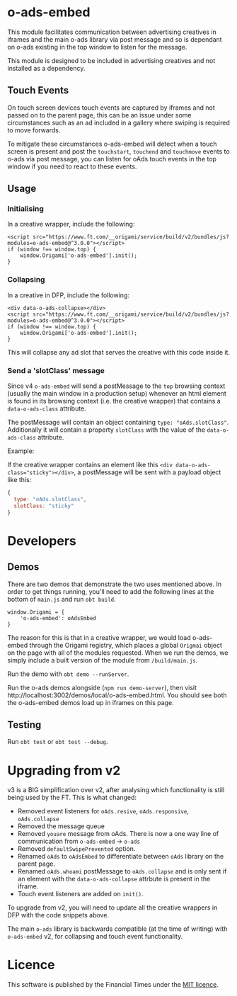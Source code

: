 # o-ads-embed

This module facilitates communication between advertising creatives in iframes and the main o-ads library via post message and so is dependant on o-ads existing in the top window to listen for the message.

This module is designed to be included in advertising creatives and not installed as a dependency.

## Touch Events
On touch screen devices touch events are captured by iframes and not passed on to the parent page, this can be an issue under some circumstances such as an ad included in a gallery where swiping is required to move forwards.

To mitigate these circumstances o-ads-embed will detect when a touch screen is present and post the `touchstart`, `touchend` and `touchmove` events to o-ads via post message, you can listen for oAds.touch events in the top window if you need to react to these events.

## Usage

### Initialising

In a creative wrapper, include the following:

```
<script src="https://www.ft.com/__origami/service/build/v2/bundles/js?modules=o-ads-embed@^3.0.0"></script>
if (window !== window.top) {
	window.Origami['o-ads-embed'].init();
}
```

### Collapsing

In a creative in DFP, include the following:

```
<div data-o-ads-collapse></div>
<script src="https://www.ft.com/__origami/service/build/v2/bundles/js?modules=o-ads-embed@^3.0.0"></script>
if (window !== window.top) {
	window.Origami['o-ads-embed'].init();
}
```

This will collapse any ad slot that serves the creative with this code inside it.


### Send a 'slotClass' message

Since v4 `o-ads-embed` will send a postMessage to the `top` browsing context (usually the main window in a production setup) whenever an html element is found in its browsing context (i.e. the creative wrapper) that contains a `data-o-ads-class` attribute.

The postMessage will contain an object containing `type: "oAds.slotClass"`. Additionally it will contain a property `slotClass` with the value of the `data-o-ads-class` attribute.

Example:

If the creative wrapper contains an element like this `<div data-o-ads-class="sticky"></div>`, a postMessage will  be sent with a payload object like this:

```js
{
  type: "oAds.slotClass",
  slotClass: "sticky"
}
```
# Developers

## Demos

There are two demos that demonstrate the two uses mentioned above. In order to get things running, you'll need to add the following lines at the bottom of `main.js` and run `obt build`.

```
window.Origami = {
	'o-ads-embed': oAdsEmbed
}
```

The reason for this is that in a creative wrapper, we would load o-ads-embed through the Origami registry, which places a global `Origmai` object on the page with all of the modules requested. When we run the demos, we simply include a built version of the module from `/build/main.js`.

Run the demo with `obt demo --runServer`. 

Run the o-ads demos alongside (`npm run demo-server`), then visit http://localhost:3002/demos/local/o-ads-embed.html. You should see both the o-ads-embed demos load up in iframes on this page.

## Testing

Run `obt test` or `obt test --debug`.

# Upgrading from v2

v3 is a BIG simplification over v2, after analysing which functionality is still being used by the FT. This is what changed:
- Removed event listeners for `oAds.resive`, `oAds.responsive`, `oAds.collapse`
- Removed the message queue
- Removed `youare` message from oAds. There is now a one way line of communication from `o-ads-embed` -> `o-ads`
- Removed `defaultSwipePrevented` option.
- Renamed `oAds` to `oAdsEmbed` to differentiate between `oAds` library on the parent page.
- Renamed `oAds.whoami` postMessage to `oAds.collapse` and is only sent if an element with the `data-o-ads-collapse` attrbute is present in the iframe.
- Touch event listeners are added on `init()`.

To upgrade from v2, you will need to update all the creative wrappers in DFP with the code snippets above. 

The main `o-ads` library is backwards compatible (at the time of writing) with `o-ads-embed` v2, for collapsing and touch event functionality. 

# Licence
This software is published by the Financial Times under the [MIT licence](http://opensource.org/licenses/MIT).
